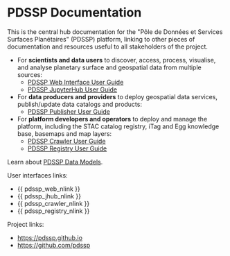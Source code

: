 ```{warning} PDSSP Platform is under development. 
```

# PDSSP Documentation

This is the central hub documentation for the "Pôle de Données et Services Surfaces Planétaires" (PDSSP) platform, linking to other pieces of documentation and resources useful to all stakeholders of the project.

- For **scientists and data users** to discover, access, process, visualise, 
  and analyse planetary surface and geospatial data from multiple sources:
  - [PDSSP Web Interface User Guide](pdssp_web_interface_ug)
  - [PDSSP JupyterHub User Guide](pdssp_jupyterhub_ug)
- For **data producers and providers** to deploy geospatial data services, publish/update data catalogs and products:
  - [PDSSP Publisher User Guide](pdssp_publisher_ug)
- For **platform developers and operators** to deploy and manage the platform, including the STAC catalog registry, iTag and Egg knowledge base, basemaps and map layers:
  - [PDSSP Crawler User Guide](pdssp_crawler_ug)
  - [PDSSP Registry User Guide](pdssp_registry_ug)
  
Learn about [PDSSP Data Models](pdssp_data_models).

User interfaces links:

- {{ pdssp_web_nlink }}
- {{ pdssp_jhub_nlink }}
- {{ pdssp_crawler_nlink }}
- {{ pdssp_registry_nlink }}

Project links:

- https://pdssp.github.io
- https://github.com/pdssp